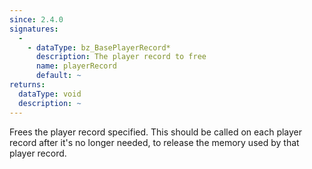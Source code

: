 ```yaml
---
since: 2.4.0
signatures:
  -
    - dataType: bz_BasePlayerRecord*
      description: The player record to free
      name: playerRecord
      default: ~
returns:
  dataType: void
  description: ~
---
```


Frees the player record specified. This should be called on each player record after it's no longer needed, to release the memory used by that player record.
